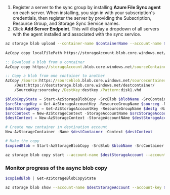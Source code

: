 1. Register a server to the sync group by installing **Azure File Sync agent** on each server. When installing, you sign in with your subscription's credentials, then register the server by providing the Subscription, Resource Group, and Storage Sync Service names.
2. Click **Add Server Endpoint**. This will display a dropdown of all servers with the agent installed and associated with the sync service.

```sh title="Upload blob"
az storage blob upload --container-name $containerName --account-name $accountName --account-key $accountKey --file $file --name $blobName
    
AzCopy copy localFilePath https://storageAccount.blob.core.windows.net/destinationContainer/path/to/blob?SASToken
```
    
```cmd
:: Download a blob from a container
AzCopy copy https://storageAccount.blob.core.windows.net/sourceContainer/path/to/blob?SASToken localFilePath

:: Copy a blob from one container to another
AzCopy /Source:https://sourceblob.blob.core.windows.net/sourcecontainer/ 
    /Dest:https://deststorage.blob.core.windows.net/destcontainer/ 
    /SourceKey:sourcekey /DestKey:destkey /Pattern:disk1.vhd
```
    

```powershell
$blobCopyState = Start-AzStorageBlobCopy -SrcBlob $blobName -SrcContainer $srcContainer -Context $srcContext -DestContainer $destContainer -DestBlob $vhdName -DestContext $destContext
$srcStorageKey = Get-AzStorageAccountKey -ResourceGroupName $sourceg -Name $srcStorageAccount
$destStorageKey = Get-AzStorageAccountKey -ResourceGroupName $destg -Name $destStorageAccount
$srcContext = New-AzStorageContext -StorageAccountName $srcStorageAccount -StorageAccountKey $srcStorageKey.Value[0]
$destContext = New-AzStorageContext -StorageAccountNAme $destStorageAccount -StorageAccountKey $destStorageKey.Value[0]

# Create new container in destination account
New-AzStorageContainer -Name $destContainer -Context $destContext

# Make the copy
$copiedBlob = Start-AzStorageBlobCopy -SrcBlob $blobName -SrcContainer $srcContainer -Context $srcContext -DestContainer $destContainer -DestBlob $blobName -DestContext $destContext
```
```sh
az storage blob copy start --account-name $destStorageAccount --account-key $destStorageKey --destination-blob $blobName --source-account-name $srcStorageAccount --source-container $srcContainer --source-blob $blobName --source-account-key $srcStorageKey
```

### Monitor progress of the async blob copy
```powershell
$copiedBlob | Get-AzStorageBlobCopyState
```
```sh
az storage blob show --account-name $destStorageAccount --account-key $destStorageKey --container-name $destContainer --name $blobName
```

